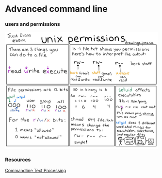# Advanced command line

### users and permissions

<img src="../../images/unix_permissions.jpg_large">


### Resources

[Commandline Text Processing](https://github.com/learnbyexample/Command-line-text-processing)